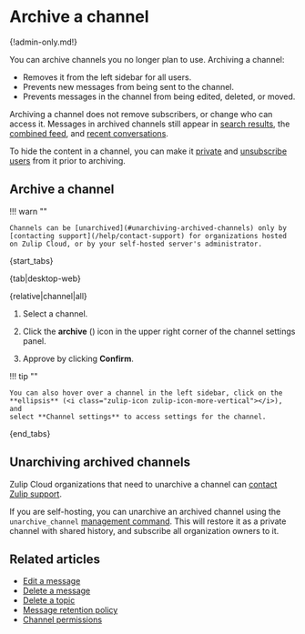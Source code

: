 # Archive a channel

{!admin-only.md!}

You can archive channels you no longer plan to use. Archiving a channel:

- Removes it from the left sidebar for all users.
- Prevents new messages from being sent to the channel.
- Prevents messages in the channel from being edited, deleted, or moved.

Archiving a channel does not remove subscribers, or change who can access it.
Messages in archived channels still appear in [search
results](/help/search-for-messages), the [combined feed](/help/combined-feed),
and [recent conversations](/help/recent-conversations).

To hide the content in a channel, you can make it
[private](/help/change-the-privacy-of-a-channel) and [unsubscribe
users](/help/manage-user-channel-subscriptions) from it prior to archiving.

## Archive a channel

!!! warn ""

    Channels can be [unarchived](#unarchiving-archived-channels) only by
    [contacting support](/help/contact-support) for organizations hosted
    on Zulip Cloud, or by your self-hosted server's administrator.

{start_tabs}

{tab|desktop-web}

{relative|channel|all}

1. Select a channel.

1. Click the **archive** (<i class="zulip-icon zulip-icon-archive"></i>) icon
   in the upper right corner of the channel settings panel.

1. Approve by clicking **Confirm**.

!!! tip ""

    You can also hover over a channel in the left sidebar, click on the
    **ellipsis** (<i class="zulip-icon zulip-icon-more-vertical"></i>), and
    select **Channel settings** to access settings for the channel.

{end_tabs}

## Unarchiving archived channels

Zulip Cloud organizations that need to unarchive a channel can [contact Zulip
support](/help/contact-support).

If you are self-hosting, you can unarchive an archived channel using the
`unarchive_channel` [management command][management-command]. This will restore
it as a private channel with shared history, and subscribe all organization
owners to it.

[management-command]:
https://zulip.readthedocs.io/en/latest/production/management-commands.html#other-useful-manage-py-commands

## Related articles

* [Edit a message](/help/edit-a-message)
* [Delete a message](/help/delete-a-message)
* [Delete a topic](/help/delete-a-topic)
* [Message retention policy](/help/message-retention-policy)
* [Channel permissions](/help/channel-permissions)
